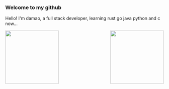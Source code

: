 ### Welcome to my github 
Hello! I'm damao, a full stack developer, learning rust go java python and c now...
<div style="display: flex; justify-content: space-between; flex-direction: row;" width="100%">
  <div height="170px" width="50%">
    <img height="170px" src="https://github-readme-stats.vercel.app/api?username=MBDAMAO" />
  </div>
  <div height="170px" width="50%">
    <img height="170px" src="https://github-readme-stats.vercel.app/api/top-langs/?username=MBDAMAO&layout=compact&langs_count=8" />
  </div>
</div>
<!--
**MBDAMAO/MBDAMAO** is a ✨ _special_ ✨ repository because its `README.md` (this file) appears on your GitHub profile.

Here are some ideas to get you started:

- 🔭 I’m currently working on ...
- 🌱 I’m currently learning ...
- 👯 I’m looking to collaborate on ...
- 🤔 I’m looking for help with ...
- 💬 Ask me about ...
- 📫 How to reach me: ...
- 😄 Pronouns: ...
- ⚡ Fun fact: ...
-->
